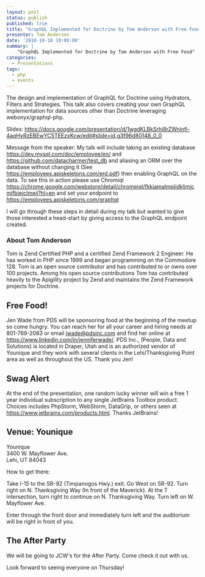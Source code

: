 ```yaml
---
layout: post
status: publish
published: true
title: "GraphQL Implemented for Doctrine by Tom Anderson with Free Food"
presenter: Tom Anderson
date: '2018-10-18 19:00:00'
summary: |
    "GraphQL Implemented for Doctrine by Tom Anderson with Free Food"
categories:
  - Presentations
tags:
  - php
  - events
---
```


The design and implementation of GraphQL for Doctrine using Hydrators, Filters and Strategies. This talk also covers creating your own GraphQL implementation for data sources other than Doctrine
leveraging webonyx/graphql-php.

Slides: https://docs.google.com/presentation/d/1wgdKLBkSrhi8rZWninfi-4aqHyRzEBEwYC5TEEzxKcw/edit#slide=id.g3f96d80148_0_0

Message from the speaker: My talk will include taking an existing database https://dev.mysql.com/doc/employee/en/ and https://github.com/datacharmer/test_db and aliasing an ORM over the database without changing it (See https://employees.apiskeletons.com/erd.pdf) then enabling GraphQL on the data. To see this in action please use Chromiql https://chrome.google.com/webstore/detail/chromeiql/fkkiamalmpiidkljmicmjfbieiclmeij?hl=en and set your endpoint to https://employees.apiskeletons.com/graphql

I will go through these steps in detail during my talk but wanted to give those interested a head-start by giving access to the GraphQL endpoint created.

### About Tom Anderson

Tom is Zend Certified PHP and a certified Zend Framework 2 Engineer. He has worked in PHP since 1999 and began programming on the Commodore 128. Tom is an open source contributor and has contributed to or owns over 100 projects. Among his open source contributions Tom has contributed heavily to the Apigility project by Zend and maintains the Zend Framework projects for Doctrine.

## Free Food!

Jen Wade from PDS will be sponsoring food at the beginning of the meetup so come hungry. You can reach her for all your career and hiring needs at 801-769-2083 or email jwade@pdsinc.com and find her online at https://www.linkedin.com/in/jenniferwade/. PDS Inc., (People, Data and Solutions) is located in Draper, Utah and is an authorized vendor of Younique and they work with several clients in the Lehi/Thanksgiving Point area as well as throughout the US. Thank you Jen!

## Swag Alert

At the end of the presentation, one random lucky winner will win a free 1 year individual subscription to any single JetBrains Toolbox product. Choices includes PhpStorm, WebStorm, DataGrip, or others seen at https://www.jetbrains.com/products.html. Thanks JetBrains!

## Venue: Younique

Younique<br/>
3400 W. Mayflower Ave.<br/>
Lehi, UT 84043

How to get there:

Take I-15 to the SR-92 (Timpanogos Hwy.) exit. Go West on SR-92. Turn right on N. Thanksgiving Way (In front of the Maverick). At the T intersection, turn right to continue on N. Thanksgiving Way. Turn left on W. Mayflower Ave.

Enter through the front door and immediately turn left and the auditorium will be right in front of you.

## The After Party

We will be going to JCW's for the After Party. Come check it out with us.

Look forward to seeing everyone on Thursday!
